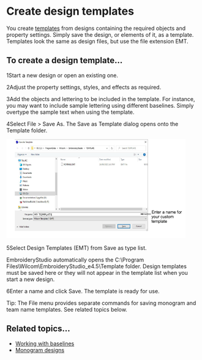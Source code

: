 # Create design templates

You create [templates](../../glossary/glossary) from designs containing the required objects and property settings. Simply save the design, or elements of it, as a template. Templates look the same as design files, but use the file extension EMT.

## To create a design template...

1Start a new design or open an existing one.

2Adjust the property settings, styles, and effects as required.

3Add the objects and lettering to be included in the template. For instance, you may want to include sample lettering using different baselines. Simply overtype the sample text when using the template.

4Select File > Save As. The Save as Template dialog opens onto the Template folder.

![SaveAsTemplate.png](assets/SaveAsTemplate.png)

5Select Design Templates (EMT) from Save as type list.

EmbroideryStudio automatically opens the C:\\Program Files\\Wilcom\\EmbroideryStudio_e4.5\\Template folder. Design templates must be saved here or they will not appear in the template list when you start a new design.

6Enter a name and click Save. The template is ready for use.

Tip: The File menu provides separate commands for saving monogram and team name templates. See related topics below.

## Related topics...

- [Working with baselines](../../Lettering/lettering_create/Working_with_baselines)
- [Monogram designs](../../Lettering/lettering_monograms/Monogram_designs)

